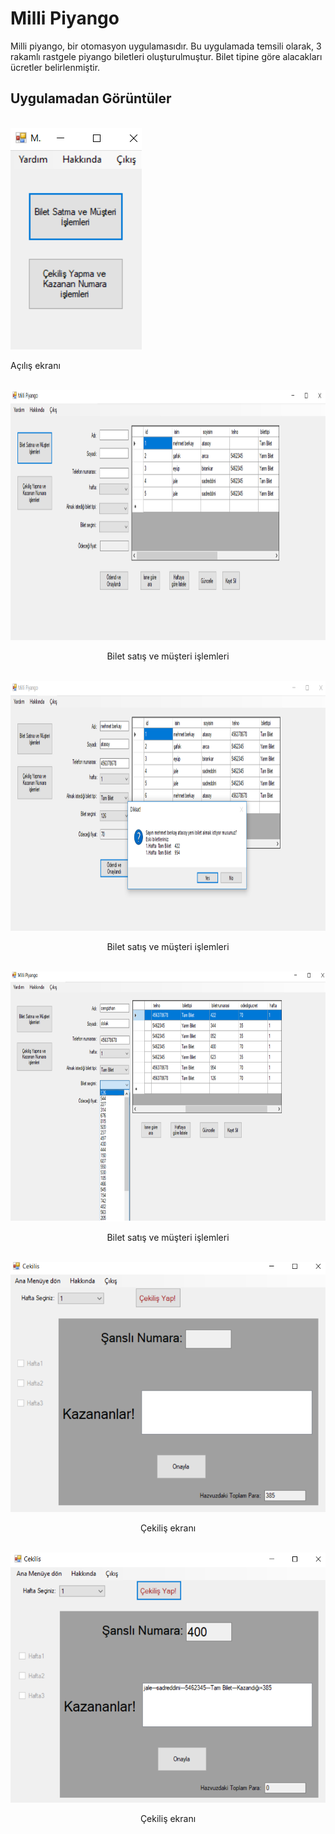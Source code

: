 # Milli Piyango
Milli piyango, bir otomasyon uygulamasıdır. Bu uygulamada temsili olarak, 3 rakamlı rastgele piyango biletleri oluşturulmuştur. Bilet tipine göre alacakları ücretler belirlenmiştir.

## Uygulamadan Görüntüler
<br>
<img  src="images/1.PNG" >
<p>Açılış ekranı</p><br>
<img  width="810" src="images/2.PNG" height="400" >
<p align="center">Bilet satış ve müşteri işlemleri</p><br>
<img  width="810" src="images/3.PNG" height="400" >
<p align="center">Bilet satış ve müşteri işlemleri</p><br>
<img  width="810" src="images/6.png" height="400" >
<p align="center">Bilet satış ve müşteri işlemleri</p><br>
<img  src="images/4.PNG" width="700" height="400" >
<p align="center">Çekiliş ekranı</p><br>
<img  src="images/5.PNG" width="700"  height="400">
<p align="center">Çekiliş ekranı</p><br>


